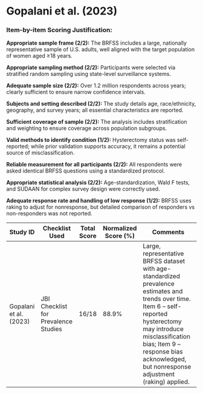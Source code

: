 # Gopalani et al. (2023)

### Item-by-item Scoring Justification:

**Appropriate sample frame (2/2):** The BRFSS includes a large, nationally representative sample of U.S. adults, well aligned with the target population of women aged ≥18 years.

**Appropriate sampling method (2/2):** Participants were selected via stratified random sampling using state-level surveillance systems.

**Adequate sample size (2/2):** Over 1.2 million respondents across years; clearly sufficient to ensure narrow confidence intervals.

**Subjects and setting described (2/2):** The study details age, race/ethnicity, geography, and survey years; all essential characteristics are reported.

**Sufficient coverage of sample (2/2):** The analysis includes stratification and weighting to ensure coverage across population subgroups.

**Valid methods to identify condition (1/2):** Hysterectomy status was self-reported; while prior validation supports accuracy, it remains a potential source of misclassification.

**Reliable measurement for all participants (2/2):** All respondents were asked identical BRFSS questions using a standardized protocol.

**Appropriate statistical analysis (2/2):** Age-standardization, Wald F tests, and SUDAAN for complex survey design were correctly used.

**Adequate response rate and handling of low response (1/2):** BRFSS uses raking to adjust for nonresponse, but detailed comparison of responders vs non-responders was not reported.

| Study ID | Checklist Used | Total Score | Normalized Score (%) | Comments |
| --- | --- | --- | --- | --- |
| Gopalani et al. (2023) | JBI Checklist for Prevalence Studies | 16/18 | 88.9% | Large, representative BRFSS dataset with age-standardized prevalence estimates and trends over time. Item 6 – self-reported hysterectomy may introduce misclassification bias; Item 9 – response bias acknowledged, but nonresponse adjustment (raking) applied. |
